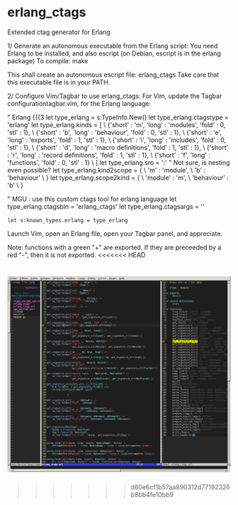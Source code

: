 # erlang_ctags
Extended ctag generator for Erlang

1/ Generate an autonomous executable from the Erlang script:
You need Erlang to be installed, and also escript (on Debian, escript is in the erlang package)
To compile:
    make

This shall create an autonomous escript file: erlang_ctags
Take care that this executable file is in your PATH.

2/ Configure Vim/Tagbar to use erlang_ctags:
For Vim, update the Tagbar configurationtagbar.vim, for the Erlang language:

" Erlang {{{3
    let type_erlang = s:TypeInfo.New()
    let type_erlang.ctagstype = 'erlang'
    let type_erlang.kinds     = [
        \ {'short' : 'm', 'long' : 'modules',            'fold' : 0, 'stl' : 1},
        \ {'short' : 'b', 'long' : 'behaviour',          'fold' : 0, 'stl' : 1},
        \ {'short' : 'e', 'long' : 'exports',            'fold' : 1, 'stl' : 1},
        \ {'short' : 'i', 'long' : 'includes',           'fold' : 0, 'stl' : 1},
        \ {'short' : 'd', 'long' : 'macro definitions',  'fold' : 1, 'stl' : 1},
        \ {'short' : 'r', 'long' : 'record definitions', 'fold' : 1, 'stl' : 1},
        \ {'short' : 'f', 'long' : 'functions',          'fold' : 0, 'stl' : 1}
    \ ]
    let type_erlang.sro        = ':' " Not sure, is nesting even possible?
    let type_erlang.kind2scope = {
        \ 'm' : 'module',
        \ 'b' : 'behaviour'
    \ }
    let type_erlang.scope2kind = {
        \ 'module' : 'm',
        \ 'behaviour' : 'b'
    \ }
    
" MGU : use this custom ctags tool for erlang language
    let type_erlang.ctagsbin = 'erlang_ctags'
    let type_erlang.ctagsargs = ''


    let s:known_types.erlang = type_erlang


Launch Vim, open an Erlang file, open your Tagbar panel, and appreciate.

Note: functions with a green "+" are exported. If they are preceeded by a red "-", then it is not exported.
<<<<<<< HEAD
 

![Alt text](/erlang_tagbar.png?raw=true "Tagbar for Erlang")
=======
>>>>>>> d60e6cf1b57aa890312d77192326b8bb4fe10bb9

